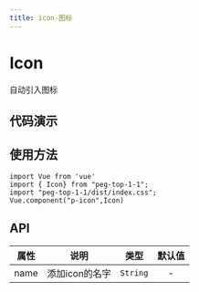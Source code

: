 ```yaml
---
title: icon-图标
---
```

# Icon
自动引入图标
## 代码演示
<ClientOnly>
  <IconDemo/>
</ClientOnly>

## 使用方法
~~~
import Vue from 'vue'
import { Icon} from "peg-top-1-1";
import "peg-top-1-1/dist/index.css";
Vue.component("p-icon",Icon)
~~~

## API

| 属性  |      说明      |   类型   | 默认值 |
| :---: | :------------: | :------: | :----: |
| name  | 添加icon的名字 | `String` |   -    |
